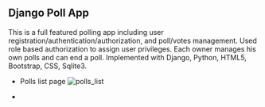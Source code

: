## Django Poll App
This is a full featured polling app including user registration/authentication/authorization, and poll/votes management. Used role based authorization to assign user privileges. Each owner manages his own polls and can end a poll. Implemented with Django, Python, HTML5, Bootstrap, CSS, Sqlite3.
- Polls list page
  ![polls_list](https://github.com/user-attachments/assets/8d2ad2b3-d9ec-4e20-b1b8-9c2876fbc492)

- 
